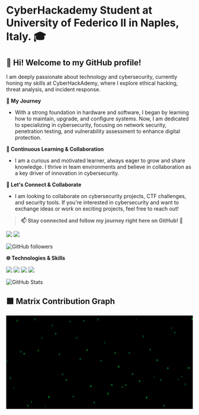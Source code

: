# CyberHackademy Student at University of Federico II in Naples, Italy. 🎓
## 👋 Hi! Welcome to my GitHub profile! 

I am deeply passionate about technology and cybersecurity, currently honing my skills at CyberHackAdemy, where I explore ethical hacking, threat analysis, and incident response.

**🔐 My Journey**<br>
- With a strong foundation in hardware and software, I began by learning how to maintain, upgrade, and configure systems. Now, I am dedicated to specializing in cybersecurity, focusing on network security, penetration testing, and vulnerability assessment to enhance digital protection.

**🌱 Continuous Learning & Collaboration**<br>
- I am a curious and motivated learner, always eager to grow and share knowledge. I thrive in team environments and believe in collaboration as a key driver of innovation in cybersecurity.

**🤝 Let's Connect & Collaborate**<br>
- I am looking to collaborate on cybersecurity projects, CTF challenges, and security tools. If you're interested in cybersecurity and want to exchange ideas or work on exciting projects, feel free to reach out!

> **📫 Stay connected and follow my journey right here on GitHub! 🚀**<br>

<div> <a href="mailto:lorenzocammarano1@gmail.com"><img src="https://img.shields.io/badge/Email-Contact-red?style=flat&logo=gmail&logoColor=white"></a> <a href="https://www.linkedin.com/in/lorenzo-cammarano/"><img src="https://img.shields.io/badge/LinkedIn-Profile-blue?style=flat&logo=linkedin&logoColor=white"></a> </div>

![GitHub followers](https://img.shields.io/github/followers/LorenzoCammarano?style=social)


**🌐 Technologies & Skills**


<div> <img src="https://img.shields.io/badge/Linux-OS-blue?style=flat&logo=linux&logoColor=white"> <img src="https://img.shields.io/badge/Python-Programming-orange?style=flat&logo=python&logoColor=white"> <img src="https://img.shields.io/badge/Bash-Scripting-yellow?style=flat&logo=gnu-bash&logoColor=white"> <img src="https://img.shields.io/badge/Cybersecurity-Defense-red?style=flat&logo=shield&logoColor=white"> </div>


![GitHub Stats](https://github-readme-stats.vercel.app/api?username=LorenzoCammarano&show_icons=true&theme=dark)

## 🟩 Matrix Contribution Graph
![Matrix animation](https://raw.githubusercontent.com/LorenzoCammarano/LorenzoCammarano/main/matrix_contributions.gif)

<!---
LorenzoCammarano/LorenzoCammarano is a ✨ special ✨ repository because its `README.md` (this file) appears on your GitHub profile.
You can click the Preview link to take a look at your changes.
--->
